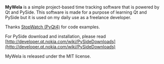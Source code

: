 **MyWela** is a simple project-based time tracking software that is powered by Qt and PySide. This software is made for a purpose of learning Qt and PySide but it is used on my daily use as a freelance developer.

Thanks <a href="http://forum.ubuntu-nl.org/etalage/pyqt4-stopwatch-(met-geluid-via-sdl)/">StopWatch (PyQt4)</a> for code examples.

For PySide download and installation, please read [http://developer.qt.nokia.com/wiki/PySideDownloads](http://developer.qt.nokia.com/wiki/PySideDownloads)

MyWela is released under the MIT license.
